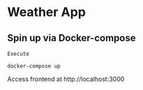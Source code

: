 # Weather App

## Spin up via Docker-compose

`Execute`

```
docker-compose up
```

Access frontend at http://localhost:3000
